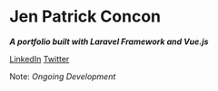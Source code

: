 # Jen Patrick Concon
_**A portfolio built with Laravel Framework and Vue.js**_

[LinkedIn](https://www.linkedin.com/in/jenpatrickconcon/) [Twitter](https://twitter.com/jenpatrickcn)

Note: *Ongoing Development*
